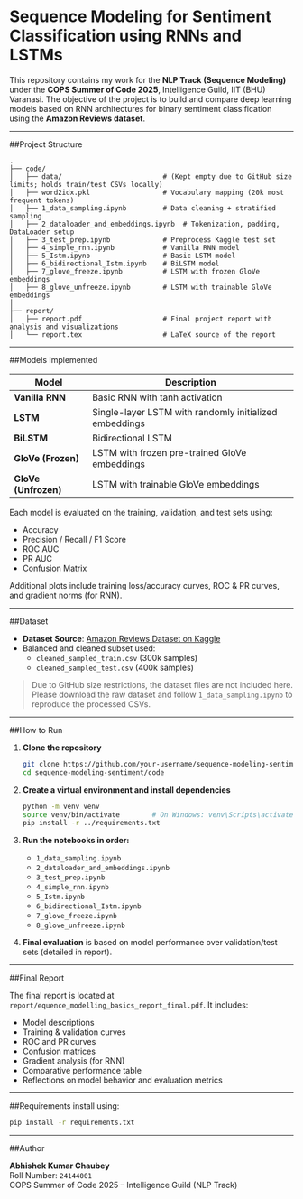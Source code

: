 # Sequence Modeling for Sentiment Classification using RNNs and LSTMs

This repository contains my work for the **NLP Track (Sequence Modeling)** under the **COPS Summer of Code 2025**, Intelligence Guild, IIT (BHU) Varanasi. The objective of the project is to build and compare deep learning models based on RNN architectures for binary sentiment classification using the **Amazon Reviews dataset**.

---

##Project Structure

```
.
├── code/
│   ├── data/                         # (Kept empty due to GitHub size limits; holds train/test CSVs locally)
│   ├── word2idx.pkl                  # Vocabulary mapping (20k most frequent tokens)
│   ├── 1_data_sampling.ipynb         # Data cleaning + stratified sampling
│   ├── 2_dataloader_and_embeddings.ipynb  # Tokenization, padding, DataLoader setup
│   ├── 3_test_prep.ipynb             # Preprocess Kaggle test set
│   ├── 4_simple_rnn.ipynb            # Vanilla RNN model
│   ├── 5_Istm.ipynb                  # Basic LSTM model
│   ├── 6_bidirectional_Istm.ipynb    # BiLSTM model
│   ├── 7_glove_freeze.ipynb          # LSTM with frozen GloVe embeddings
│   ├── 8_glove_unfreeze.ipynb        # LSTM with trainable GloVe embeddings
│
├── report/
│   ├── report.pdf                    # Final project report with analysis and visualizations
│   └── report.tex                    # LaTeX source of the report
```

---

##Models Implemented

| Model              | Description                                              |
|-------------------|----------------------------------------------------------|
| **Vanilla RNN**    | Basic RNN with tanh activation                          |
| **LSTM**           | Single-layer LSTM with randomly initialized embeddings  |
| **BiLSTM**         | Bidirectional LSTM                                       |
| **GloVe (Frozen)** | LSTM with frozen pre-trained GloVe embeddings           |
| **GloVe (Unfrozen)** | LSTM with trainable GloVe embeddings                  |

Each model is evaluated on the training, validation, and test sets using:

- Accuracy  
- Precision / Recall / F1 Score  
- ROC AUC  
- PR AUC  
- Confusion Matrix

Additional plots include training loss/accuracy curves, ROC & PR curves, and gradient norms (for RNN).

---

##Dataset

- **Dataset Source**: [Amazon Reviews Dataset on Kaggle](https://www.kaggle.com/datasets/kritanjalijain/amazon-reviews/data)
- Balanced and cleaned subset used:
  - `cleaned_sampled_train.csv` (300k samples)
  - `cleaned_sampled_test.csv` (400k samples)

>Due to GitHub size restrictions, the dataset files are not included here. Please download the raw dataset and follow `1_data_sampling.ipynb` to reproduce the processed CSVs.

---

##How to Run

1. **Clone the repository**
   ```bash
   git clone https://github.com/your-username/sequence-modeling-sentiment.git
   cd sequence-modeling-sentiment/code
   ```

2. **Create a virtual environment and install dependencies**
   ```bash
   python -m venv venv
   source venv/bin/activate        # On Windows: venv\Scripts\activate
   pip install -r ../requirements.txt
   ```

3. **Run the notebooks in order:**
   - `1_data_sampling.ipynb`
   - `2_dataloader_and_embeddings.ipynb`
   - `3_test_prep.ipynb`
   - `4_simple_rnn.ipynb`
   - `5_Istm.ipynb`
   - `6_bidirectional_Istm.ipynb`
   - `7_glove_freeze.ipynb`
   - `8_glove_unfreeze.ipynb`

4. **Final evaluation** is based on model performance over validation/test sets (detailed in report).

---

##Final Report

The final report is located at `report/equence_modelling_basics_report_final.pdf`. It includes:

- Model descriptions
- Training & validation curves
- ROC and PR curves
- Confusion matrices
- Gradient analysis (for RNN)
- Comparative performance table
- Reflections on model behavior and evaluation metrics

---

##Requirements
install using:
```bash
pip install -r requirements.txt
```

---

##Author

**Abhishek Kumar Chaubey**  
Roll Number: `24144001`  
COPS Summer of Code 2025 – Intelligence Guild (NLP Track)

